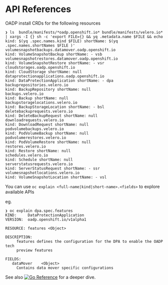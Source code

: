 <h1>API References</h1>

OADP install CRDs for the following resources
```
❯ ls  bundle/manifests/*oadp.openshift.io* bundle/manifests/velero.io* | xargs -I {} sh -c 'export FILE={} && yq .metadata.name $FILE && echo kind: $(yq .spec.names.kind $FILE) shortName: $(yq .spec.names.shortNames $FILE )'
volumesnapshotbackups.datamover.oadp.openshift.io
kind: VolumeSnapshotBackup shortName: - vsb
volumesnapshotrestores.datamover.oadp.openshift.io
kind: VolumeSnapshotRestore shortName: - vsr
cloudstorages.oadp.openshift.io
kind: CloudStorage shortName: null
dataprotectionapplications.oadp.openshift.io
kind: DataProtectionApplication shortName: - dpa
backuprepositories.velero.io
kind: BackupRepository shortName: null
backups.velero.io
kind: Backup shortName: null
backupstoragelocations.velero.io
kind: BackupStorageLocation shortName: - bsl
deletebackuprequests.velero.io
kind: DeleteBackupRequest shortName: null
downloadrequests.velero.io
kind: DownloadRequest shortName: null
podvolumebackups.velero.io
kind: PodVolumeBackup shortName: null
podvolumerestores.velero.io
kind: PodVolumeRestore shortName: null
restores.velero.io
kind: Restore shortName: null
schedules.velero.io
kind: Schedule shortName: null
serverstatusrequests.velero.io
kind: ServerStatusRequest shortName: - ssr
volumesnapshotlocations.velero.io
kind: VolumeSnapshotLocation shortName: - vsl
```

You can use `oc explain <full-name|kind|short-name>.<fields>` to explore available APIs

eg.
```
❯ oc explain dpa.spec.features
KIND:     DataProtectionApplication
VERSION:  oadp.openshift.io/v1alpha1

RESOURCE: features <Object>

DESCRIPTION:
     features defines the configuration for the DPA to enable the OADP tech
     preview features

FIELDS:
   dataMover	<Object>
     Contains data mover specific configurations
```

See also [![Go Reference](https://pkg.go.dev/badge/github.com/openshift/oadp-operator.svg)](https://pkg.go.dev/github.com/openshift/oadp-operator@master) for a deeper dive.
